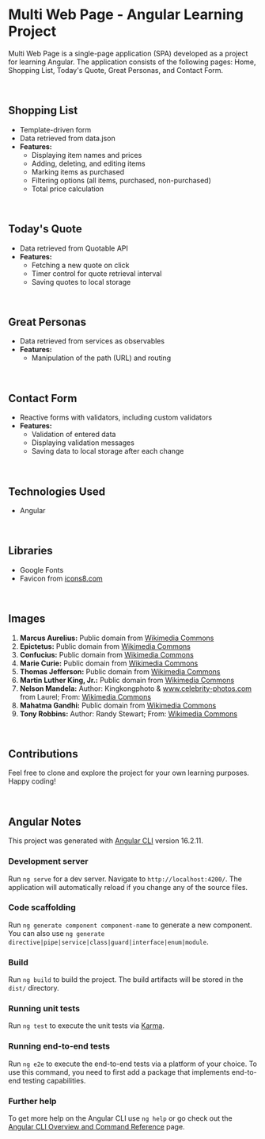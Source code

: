 # Multi Web Page - Angular Learning Project

Multi Web Page is a single-page application (SPA) developed as a project for learning Angular. The application consists of the following pages: Home, Shopping List, Today's Quote, Great Personas, and Contact Form.

<br>

## Shopping List

- Template-driven form
- Data retrieved from data.json
- **Features:**
  - Displaying item names and prices
  - Adding, deleting, and editing items
  - Marking items as purchased
  - Filtering options (all items, purchased, non-purchased)
  - Total price calculation

<br>

## Today's Quote

- Data retrieved from Quotable API
- **Features:**
  - Fetching a new quote on click
  - Timer control for quote retrieval interval
  - Saving quotes to local storage

<br>

## Great Personas

- Data retrieved from services as observables
- **Features:**
  - Manipulation of the path (URL) and routing

<br>

## Contact Form

- Reactive forms with validators, including custom validators
- **Features:**
  - Validation of entered data
  - Displaying validation messages
  - Saving data to local storage after each change

<br>

## Technologies Used

- Angular

<br>

## Libraries

- Google Fonts
- Favicon from [icons8.com](https://icons8.com)

<br>

## Images

1. **Marcus Aurelius:** Public domain from [Wikimedia Commons](https://commons.wikimedia.org/wiki/File:Marcus_Aurelius_Glyptothek_M%C3%BCnchen.jpg)
2. **Epictetus:** Public domain from [Wikimedia Commons](https://commons.wikimedia.org/wiki/File:Epictetus_from_L._Annaei_Senecae_philosophi_Opera,_1605,_title_page_detail.png)
3. **Confucius:** Public domain from [Wikimedia Commons](https://commons.wikimedia.org/wiki/File:%E5%AD%94%E5%AD%90%E8%81%96%E8%B9%9F%E5%9C%96.png)
4. **Marie Curie:** Public domain from [Wikimedia Commons](<https://commons.wikimedia.org/wiki/File:Marie_Curie_(1900).jpg>)
5. **Thomas Jefferson:** Public domain from [Wikimedia Commons](https://commons.wikimedia.org/wiki/File:02_Thomas_Jefferson_3x4.jpg)
6. **Martin Luther King, Jr.:** Public domain from [Wikimedia Commons](https://commons.wikimedia.org/wiki/File:Martin_Luther_King,_Jr..jpg)
7. **Nelson Mandela:** Author: Kingkongphoto & www.celebrity-photos.com from Laurel; From: [Wikimedia Commons](https://commons.wikimedia.org/wiki/File:Nelson_Mandela_1994.jpg)
8. **Mahatma Gandhi:** Public domain from [Wikimedia Commons](https://commons.wikimedia.org/wiki/File:Mahatma-Gandhi,_studio,_1931.jpg)
9. **Tony Robbins:** Author: Randy Stewart; From: [Wikimedia Commons](https://commons.wikimedia.org/wiki/File:Tony_Robbins.jpg)

<br>

## Contributions

Feel free to clone and explore the project for your own learning purposes. Happy coding!

<br>

## Angular Notes

This project was generated with [Angular CLI](https://github.com/angular/angular-cli) version 16.2.11.

### Development server

Run `ng serve` for a dev server. Navigate to `http://localhost:4200/`. The application will automatically reload if you change any of the source files.

### Code scaffolding

Run `ng generate component component-name` to generate a new component. You can also use `ng generate directive|pipe|service|class|guard|interface|enum|module`.

### Build

Run `ng build` to build the project. The build artifacts will be stored in the `dist/` directory.

### Running unit tests

Run `ng test` to execute the unit tests via [Karma](https://karma-runner.github.io).

### Running end-to-end tests

Run `ng e2e` to execute the end-to-end tests via a platform of your choice. To use this command, you need to first add a package that implements end-to-end testing capabilities.

### Further help

To get more help on the Angular CLI use `ng help` or go check out the [Angular CLI Overview and Command Reference](https://angular.io/cli) page.
